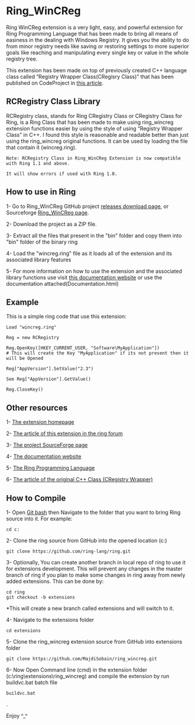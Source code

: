 # Ring_WinCReg

Ring WinCReg extension is a very light, easy, and powerful extension for Ring Programming Language that has been made to bring all means of easiness in the dealing with Windows Registry. It gives you the ability to do from minor registry needs like saving or restoring settings to more superior goals like reaching and manipulating every single key or value in the whole registry tree.

This extension has been made on top of previously created C++ language class called “Registry Wrapper Class(CRegisry Class)” that has been published on CodeProject in [this article](http://www.codeproject.com/Articles/8953/Registry-Wrapper-Class-CRegistry).

## RCRegistry Class Library

RCRegistry class, stands for Ring CRegistry Class or CRegistry Class for Ring, is a Ring Class that has been made to make using ring_wincreg extension functions easier by using the style of using “Registry Wrapper Class” in C++. I found this style is reasonable and readable better than just using the ring_wincreg original functions. It can be used by loading the file that contain it (wincreg.ring).

	Note: RCRegistry Class in Ring_WinCReg Extension is now compatible with Ring 1.1 and above. 
	
	It will show errors if used with Ring 1.0.

## How to use in Ring

1- Go to Ring_WinCReg GitHub project [releases download page](https://github.com/MajdiSobain/ring_wincreg/releases), or Sourceforge [Ring_WinCReg page](https://sourceforge.net/projects/ring-wincreg/).

2- Download the project as a ZIP file.

3- Extract all the files that present in the "bin" folder and copy them into "bin" folder of the binary ring

4- Load the "wincreg.ring" file as it loads all of the extension and its associated library features

5- For more information on how to use the extension and the associated library functions use visit [this documentation website](http://ring-wincreg.sourceforge.net/) or use the documentation attached(Documentation.html)

## Example

This is a simple ring code that use this extension:

    Load "wincreg.ring"
  
    Reg = new RCRegistry
  
    Reg.OpenKey([HKEY_CURRENT_USER, "Software\MyApplication"]) 
    # This will create the Key "MyApplication" if its not present then it will be Opened
  
    Reg["AppVersion"].SetValue("2.3")
	
	See Reg["AppVersion"].GetValue()
  
    Reg.CloseKey()
  

## Other resources

1- [The extension homepage](http://ring-wincreg.sourceforge.net/)

2- [The article of this extension in the ring forum](https://groups.google.com/forum/#!topic/ring-lang/YwHmR79_Fsc)
  
3- [The project SourceForge page](https://sourceforge.net/projects/ring-wincreg/)

4- [The documentation website](http://ring-wincreg.sourceforge.net/docs/)

5- [The Ring Programming Language](http://ring-lang.net/)

6- [The article of the original C++ Class (CRegistry Wrapper)](http://www.codeproject.com/Articles/8953/Registry-Wrapper-Class-CRegistry)
	

## How to Compile

1- Open [Git bash](http://opensourcerer.diy.org/challenge/3) then Navigate to the folder that you want to bring Ring source into it. For example:

	cd c:
	
2- Clone the ring source from GitHub into the opened location (c:)
  
	git clone https://github.com/ring-lang/ring.git
	
3- Optionally, You can create another branch in local repo of ring to use it for extensions development. This will prevent any changes in the master branch of ring if you plan to make some changes in ring away from newly added extensions. This can be done by:
  
	cd ring
	git checkout -b extensions

*This will create a new branch called extensions and will switch to it.

4- Navigate to the extensions folder 

	cd extensions
	
5- Clone the ring_wincreg extension source from GitHub into extensions folder

	git clone https://github.com/MajdiSobain/ring_wincreg.git
	
6- Now Open Command line (cmd) in the extension folder (c:\ring\extensions\ring_wincreg) and compile the extension by run buildvc.bat batch file

	buildvc.bat
	
.

Enjoy ^_^
